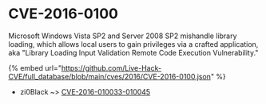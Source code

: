 # CVE-2016-0100

Microsoft Windows Vista SP2 and Server 2008 SP2 mishandle library loading, which allows local users to gain privileges via a crafted application, aka "Library Loading Input Validation Remote Code Execution Vulnerability."

{% embed url="https://github.com/Live-Hack-CVE/full_database/blob/main/cves/2016/CVE-2016-0100.json" %}


* zi0Black ~> [CVE-2016-010033-010045](https://zeste.alice-snow.ru/2016/database/cve-2016-0100/cve-2016-010033-010045-zi0black)